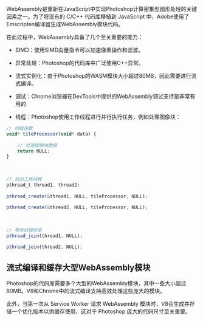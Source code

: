 WebAssembly是重新在JavaScript中实现Photoshop计算密集型图形处理的关键因素之一。为了将现有的 C/C++ 代码库移植到 JavaScript 中，Adobe使用了Emscripten编译器生成WebAssembly模块代码。

在此过程中，WebAssembly具备了几个至关重要的能力：
* SIMD：使用SIMD向量指令可以加速像素操作和滤波。

* 异常处理：Photoshop的代码库中广泛使用C++异常。

* 流式实例化：由于Photoshop的WASM模块大小超过80MB，因此需要进行流式编译。

* 调试：Chrome浏览器在DevTools中提供的WebAssembly调试支持是非常有用的

* 线程：Photoshop使用工作线程进行并行执行任务，例如处理图像块：
```js
// 线程函数
void* tileProcessor(void* data) {
 
    // 处理图像块数据
    return NULL;
}
 
 
 
// 启动工作线程
pthread_t thread1, thread2;
 
pthread_create(&thread1, NULL, tileProcessor, NULL);
 
pthread_create(&thread2, NULL, tileProcessor, NULL);
 
 
 
// 等待线程结束
pthread_join(thread1, NULL);
 
pthread_join(thread2, NULL);
```

## 流式编译和缓存大型WebAssembly模块
Photoshop的代码库需要多个大型的WebAssembly模块，其中一些大小超过80MB。V8和Chrome中的流式编译支持高效处理这些庞大的模块。

此外，当第一次从 Service Worker 请求 WebAssembly 模块时，V8会生成并存储一个优化版本以供缓存使用，这对于 Photoshop 庞大的代码尺寸至关重要。
